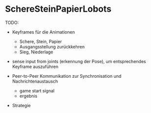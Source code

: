 # SchereSteinPapierLobots


TODO: 
- Keyframes für die Animationen
  - Schere, Stein, Papier
  - Ausgangsstellung zurückkehren
  - Sieg, Niederlage
- sense input from joints (erkennung der Pose), um entsprechendes Keyframe auszuführen

- Peer-to-Peer Kommunikation zur Synchronisation und Nachrichtenaustausch
  - game start signal
  - ergebnis

- Strategie
